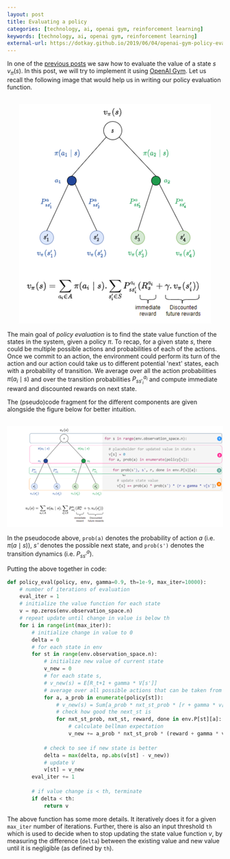 ```yaml
---
layout: post
title: Evaluating a policy
categories: [technology, ai, openai gym, reinforcement learning]
keywords: [technology, ai, openai gym, reinforcement learning]
external-url: https://dotkay.github.io/2019/06/04/openai-gym-policy-eval
---
```


In one of the [previous posts](https://dotkay.github.io/2019/04/17/reinforcement-learning-bellman-exp-qsa) we saw how to evaluate the value of a state *s* $v_{\pi}(s)$. In this post, we will try to implement it using [OpenAI Gym](https://gym.openai.com/). Let us recall the following image that would help us in writing our policy evaluation function.

<br>
<div class="img_container">
<center><img src="https://raw.githubusercontent.com/dotkay/tmp/main/rl_illustrations/v_q_sa_new.png" width=450></center>
</div>

The main goal of *policy evaluation* is to find the state value function of the states in the system, given a policy $\pi$. To recap, for a given state $s$, there could be multiple possible actions and probabilities of each of the actions. Once we commit to an action, the environment could perform its turn of the action and our action could take us to different potential 'next' states, each with a probability of transition. We average over all the action probabilities $\pi(a_i \mid s)$ and over the transition probabilities $P_{ss'_{i}}^{a_i}$ and compute immediate reward and discounted rewards on next state.

The (pseudo)code fragment for the different components are given alongside the figure below for better intuition.

<br>
<div class="img_container">
<center><img src="https://raw.githubusercontent.com/dotkay/tmp/main/rl_illustrations/policy_iter.png" width=700></center>
</div>

In the pseudocode above, `prob(a)` denotes the probability of action *a* (i.e. $\pi(a \mid s)$), *s'* denotes the possible next state, and `prob(s')` denotes the transition dynamics (i.e. $P^{a}_{ss'}$).

Putting the above together in code:

```python
def policy_eval(policy, env, gamma=0.9, th=1e-9, max_iter=10000):
    # number of iterations of evaluation
    eval_iter = 1
    # initialize the value function for each state
    v = np.zeros(env.observation_space.n)
    # repeat update until change in value is below th
    for i in range(int(max_iter)):
        # initialize change in value to 0
        delta = 0
        # for each state in env
        for st in range(env.observation_space.n):
            # initialize new value of current state
            v_new = 0
            # for each state s, 
            # v_new(s) = E[R_t+1 + gamma * V[s']]
            # average over all possible actions that can be taken from st
            for a, a_prob in enumerate(policy[st]):
                # v_new(s) = Sum[a_prob * nxt_st_prob * [r + gamma * v[s']]]
                # check how good the next_st is
                for nxt_st_prob, nxt_st, reward, done in env.P[st][a]:
                    # calculate bellman expectation
                    v_new += a_prob * nxt_st_prob * (reward + gamma * v[nxt_st])
                    
            # check to see if new state is better
            delta = max(delta, np.abs(v[st] - v_new))
            # update V
            v[st] = v_new
        eval_iter += 1
        
        # if value change is < th, terminate
        if delta < th:
            return v
```

The above function has some more details. It iteratively does it for a given `max_iter` number of iterations. Further, there is also an input threshold `th` which is used to decide when to stop updating the state value function *v*, by measuring the difference (`delta`) between the existing value and new value until it is negligible (as defined by `th`).